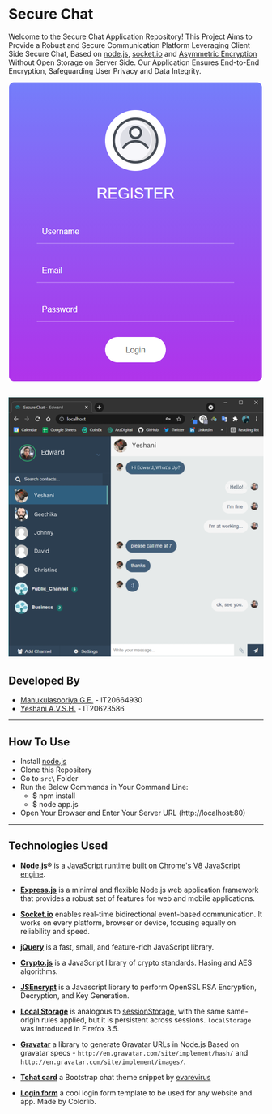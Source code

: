 # Secure Chat

Welcome to the Secure Chat Application Repository! This Project Aims to Provide a Robust and Secure Communication Platform Leveraging Client Side Secure Chat, Based on [node.js](https://nodejs.org), [socket.io](https://socket.io/) and [Asymmetric Encryption](https://en.wikipedia.org/wiki/Public-key_cryptography) Without Open Storage on Server Side. Our Application Ensures End-to-End Encryption, Safeguarding User Privacy and Data Integrity.

![loginform](https://github.com/Zavitar97/SecureChatApp/blob/main/login.png)

![chatform](https://github.com/Zavitar97/SecureChatApp/blob/main/ChatInterface.png)
-----------------------

## Developed By

* [Manukulasooriya G.E.](it20664930@my.sliit.lk) - IT20664930
* [Yeshani A.V.S.H.](it20623586@my.sliit.lk) - IT20623586
-----------------------

## How To Use

* Install [node.js](https://nodejs.org)
* Clone this Repository
* Go to `src\` Folder
* Run the Below Commands in Your Command Line:
    + $ npm install
    + $ node app.js
* Open Your Browser and Enter Your Server URL (http://localhost:80)

-----------------------

## Technologies Used

* [**Node.js®**](https://nodejs.org) is a [JavaScript](http://en.wikipedia.org/wiki/JavaScript) runtime built on [Chrome's V8 JavaScript engine](https://developers.google.com/v8/).

* [**Express.js**](https://expressjs.com/) is a minimal and flexible Node.js web application framework that provides a robust set of features for web and mobile applications.

* [**Socket.io**](https://socket.io) enables real-time bidirectional event-based communication. It works on every platform, browser or device, focusing equally on reliability and speed.

* [**jQuery**](https://jquery.com/) is a fast, small, and feature-rich JavaScript library.

* [**Crypto.js**](https://github.com/brix/crypto-js) is a JavaScript library of crypto standards. Hasing and AES algorithms.

* [**JSEncrypt**](https://github.com/travist/jsencrypt) is a Javascript library to perform OpenSSL RSA Encryption, Decryption, and Key Generation.

* [**Local Storage**](https://developer.mozilla.org/en-US/docs/Web/API/Window/localStorage) is analogous to [sessionStorage](https://developer.mozilla.org/en-US/docs/Web/API/sessionStorage), with the same same-origin rules applied, but it is persistent across sessions. `localStorage` was introduced in Firefox 3.5.

* [**Gravatar**](https://github.com/emerleite/node-gravatar) a library to generate Gravatar URLs in Node.js Based on gravatar specs - `http://en.gravatar.com/site/implement/hash/` and `http://en.gravatar.com/site/implement/images/`.

* [**Tchat card**](https://bootsnipp.com/snippets/0e3Ma) a Bootstrap chat theme snippet by [evarevirus](https://bootsnipp.com/evarevirus)

* [**Login form**](https://colorlib.com/wp/template/login-form-v3/) a cool login form template to be used for any website and app. Made by Colorlib.

